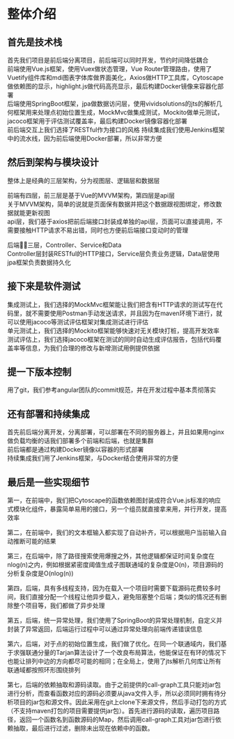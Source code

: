 # 整体介绍

## 首先是技术栈

首先我们项目是前后端分离项目，前后端可以同时开发，节约时间降低耦合  
前端使用Vue.js框架，使用Vuex做状态管理，Vue Router管理路由，使用了Vuetify组件库和mdi图表字体库做界面美化，Axios做HTTP工具库，Cytoscape做依赖图的显示，highlight.js做代码高亮显示，最后构建Docker镜像来容器化部署  
后端使用SpringBoot框架，jpa做数据访问层，使用vividsolutions的jts的解析几何框架用来处理点初始位置生成，MockMvc做集成测试，Mockito做单元测试，jacoco框架用于评估测试覆盖率，最后构建Docker镜像容器化部署  
前后端交互上我们选择了RESTful作为接口的风格
持续集成我们使用Jenkins框架中的流水线，因为前后端使用Docker部署，所以非常方便  

## 然后到架构与模块设计

整体上是经典的三层架构，分为视图层、逻辑层和数据层

前端有四层，前三层是基于Vue的MVVM架构，第四层是api层  
关于MVVM架构，简单的说就是页面保有数据并把这个数据跟视图绑定，修改数据就能更新视图  
api层，我们基于axios把前后端接口封装成单独的api层，页面可以直接调用，不需要接触HTTP请求不易出错，同时也方便前后端接口变动时的管理  

后端三层，Controller、Service和Data  
Controller层封装RESTful的HTTP接口，Service层负责业务逻辑，Data层使用jpa框架负责数据持久化  

## 接下来是软件测试

集成测试上，我们选择的MockMvc框架能让我们把含有HTTP请求的测试写在代码里，就不需要使用Postman手动发送请求，并且因为在maven环境下进行，就可以使用jacoco等测试评估框架对集成测试进行评估  
单元测试上，我们选择的Mockito框架能够快速对无关模块打桩，提高开发效率  
测试评估上，我们选择jacoco框架在测试的同时自动生成评估报告，包括代码覆盖率等信息，为我们合理的修改与新增测试用例提供依据  

## 提一下版本控制

用了git，我们参考angular团队的commit规范，并在开发过程中基本贯彻落实  

## 还有部署和持续集成

首先前后端分离开发，分离部署，可以部署在不同的服务器上，并且如果用nginx做负载均衡的话我们部署多个前端和后端，也就是集群  
前后端都是通过构建Docker镜像以容器的形式部署  
持续集成我们用了Jenkins框架，与Docker结合使用非常的方便  

## 最后是一些实现细节

第一，在前端中，我们把Cytoscape的函数依赖图封装成符合Vue.js标准的响应式模块化组件，暴露简单易用的接口，另一个组员就直接拿来用，并行开发，提高效率  

第二，在前端中，我们的文本框输入都实现了自动补齐，可以根据用户当前输入自动推断可能的结果  

第三，在后端中，除了路径搜索使用爆搜之外，其他逻辑都保证时间复杂度在nlog(n)之内，例如根据紧密度阈值生成子图联通域的复杂度是O(n)，项目源码的分析复杂度是O(nlog(n))  

第四，后端，具有多线程支持，因为在载入一个项目时需要下载源码花费较多时间，我们直接分配一个线程让他异步载入，避免阻塞整个后端；类似的情况还有删除整个项目等，我们都做了异步处理  

第五，后端，统一异常处理，我们使用了SpringBoot的异常处理机制，自定义并封装了异常返回，后端运行过程中可以通过异常处理向前端传递错误信息  

第六，后端，对于点的初始位置生成，我们做了优化。在同一个联通域内，我们基于求强联通分量的Tarjan算法设计了一个改良布局算法，他能保证在有环的情况下也能让排列中边的方向都尽可能的相同；在全局上，使用了jts解析几何库让所有联通域都按照环形围绕排列 

第七，后端的依赖抽取和源码读取。由于之前提供的call-graph工具只能对jar包进行分析，而查看函数对应的源码必须要从java文件入手，所以必须同时拥有待分析项目的jar包和源文件。因此采用在git上clone下来源文件，然后手动打包的方式（不支持maven打包的项目需要提供jar包）。首先进行源码的读取，遍历项目路径，返回一个函数名到函数源码的Map，然后调用call-graph工具对jar包进行依赖抽取，最后进行过滤，删除未出现在依赖中的函数。